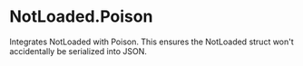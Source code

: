 # NotLoaded.Poison

Integrates NotLoaded with Poison. This ensures the NotLoaded struct won't
accidentally be serialized into JSON.
